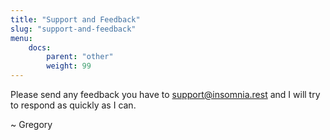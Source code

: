 ```yaml
---
title: "Support and Feedback"
slug: "support-and-feedback"
menu:
    docs:
        parent: "other"
        weight: 99
---
```


Please send any feedback you have to [support@insomnia.rest](mailto:support@insomnia.rest) and I
will try to respond as quickly as I can.

~ Gregory
